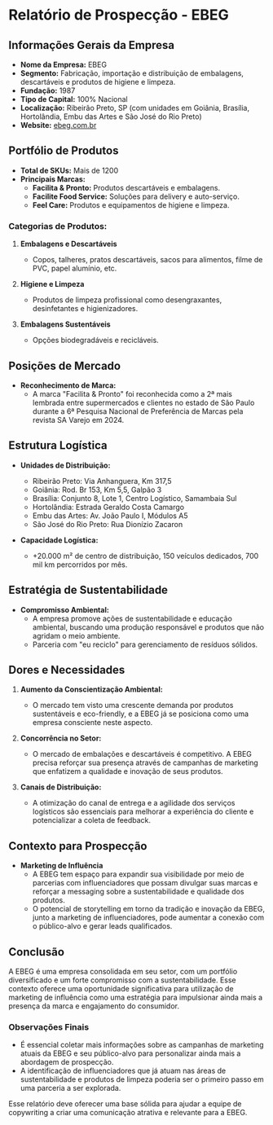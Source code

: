 # Relatório de Prospecção - EBEG

## Informações Gerais da Empresa
- **Nome da Empresa:** EBEG
- **Segmento:** Fabricação, importação e distribuição de embalagens, descartáveis e produtos de higiene e limpeza.
- **Fundação:** 1987
- **Tipo de Capital:** 100% Nacional
- **Localização:** Ribeirão Preto, SP (com unidades em Goiânia, Brasília, Hortolândia, Embu das Artes e São José do Rio Preto)
- **Website:** [ebeg.com.br](https://www.ebeg.com.br)

## Portfólio de Produtos
- **Total de SKUs:** Mais de 1200
- **Principais Marcas:**
  - **Facilita & Pronto:** Produtos descartáveis e embalagens.
  - **Facilite Food Service:** Soluções para delivery e auto-serviço.
  - **Feel Care:** Produtos e equipamentos de higiene e limpeza.

### Categorias de Produtos:
1. **Embalagens e Descartáveis**
   - Copos, talheres, pratos descartáveis, sacos para alimentos, filme de PVC, papel alumínio, etc.
   
2. **Higiene e Limpeza**
   - Produtos de limpeza profissional como desengraxantes, desinfetantes e higienizadores.

3. **Embalagens Sustentáveis**
   - Opções biodegradáveis e recicláveis.

## Posições de Mercado
- **Reconhecimento de Marca:** 
  - A marca "Facilita & Pronto" foi reconhecida como a 2ª mais lembrada entre supermercados e clientes no estado de São Paulo durante a 6ª Pesquisa Nacional de Preferência de Marcas pela revista SA Varejo em 2024.

## Estrutura Logística
- **Unidades de Distribuição:**
  - Ribeirão Preto: Via Anhanguera, Km 317,5
  - Goiânia: Rod. Br 153, Km 5,5, Galpão 3
  - Brasília: Conjunto 8, Lote 1, Centro Logístico, Samambaia Sul
  - Hortolândia: Estrada Geraldo Costa Camargo
  - Embu das Artes: Av. João Paulo I, Módulos A5
  - São José do Rio Preto: Rua Dionízio Zacaron

- **Capacidade Logística:**
  - +20.000 m² de centro de distribuição, 150 veículos dedicados, 700 mil km percorridos por mês.

## Estratégia de Sustentabilidade
- **Compromisso Ambiental:**
  - A empresa promove ações de sustentabilidade e educação ambiental, buscando uma produção responsável e produtos que não agridam o meio ambiente.
  - Parceria com "eu reciclo" para gerenciamento de resíduos sólidos.

## Dores e Necessidades
1. **Aumento da Conscientização Ambiental:**
   - O mercado tem visto uma crescente demanda por produtos sustentáveis e eco-friendly, e a EBEG já se posiciona como uma empresa consciente neste aspecto.

2. **Concorrência no Setor:**
   - O mercado de embalações e descartáveis é competitivo. A EBEG precisa reforçar sua presença através de campanhas de marketing que enfatizem a qualidade e inovação de seus produtos.

3. **Canais de Distribuição:**
   - A otimização do canal de entrega e a agilidade dos serviços logísticos são essenciais para melhorar a experiência do cliente e potencializar a coleta de feedback.

## Contexto para Prospecção
- **Marketing de Influência**
   - A EBEG tem espaço para expandir sua visibilidade por meio de parcerias com influenciadores que possam divulgar suas marcas e reforçar a messaging sobre a sustentabilidade e qualidade dos produtos.
   - O potencial de storytelling em torno da tradição e inovação da EBEG, junto a marketing de influenciadores, pode aumentar a conexão com o público-alvo e gerar leads qualificados.

## Conclusão
A EBEG é uma empresa consolidada em seu setor, com um portfólio diversificado e um forte compromisso com a sustentabilidade. Esse contexto oferece uma oportunidade significativa para utilização de marketing de influência como uma estratégia para impulsionar ainda mais a presença da marca e engajamento do consumidor.

### Observações Finais
- É essencial coletar mais informações sobre as campanhas de marketing atuais da EBEG e seu público-alvo para personalizar ainda mais a abordagem de prospecção.
- A identificação de influenciadores que já atuam nas áreas de sustentabilidade e produtos de limpeza poderia ser o primeiro passo em uma parceria a ser explorada. 

Esse relatório deve oferecer uma base sólida para ajudar a equipe de copywriting a criar uma comunicação atrativa e relevante para a EBEG.